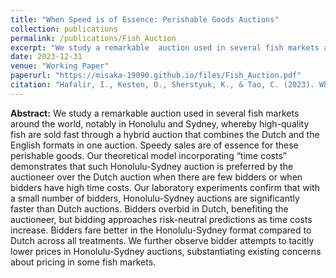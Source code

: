 ```yaml
---
title: "When Speed is of Essence: Perishable Goods Auctions"
collection: publications
permalink: /publications/Fish_Auction
excerpt: "We study a remarkable  auction used in several fish markets around the world, notably in Honolulu and Sydney, whereby high-quality fish are sold fast through a hybrid auction that combines the Dutch and the English formats in one auction. Speedy sales are of essence for these perishable goods. Our theoretical model incorporating &ldquo;time costs&rdquo; demonstrates that such Honolulu-Sydney auction is preferred by the auctioneer over the Dutch auction when there are few bidders or when bidders have high time costs. Our laboratory experiments confirm that with a small number of bidders, Honolulu-Sydney auctions are significantly faster than Dutch auctions. Bidders overbid in Dutch, benefiting the auctioneer, but bidding approaches risk-neutral predictions as time costs increase. Bidders fare better in the Honolulu-Sydney format compared to Dutch across all treatments. We further observe  bidder attempts to tacitly lower prices in Honolulu-Sydney auctions, substantiating existing concerns about pricing in some fish markets."
date: 2023-12-31
venue: "Working Paper"
paperurl: "https://misaka-19090.github.io/files/Fish_Auction.pdf"
citation: "Hafalir, I., Kesten, O., Sherstyuk, K., & Tao, C. (2023). When Speed is of Essence: Perishable Goods Auctions (No. 202310)."
---
```


__Abstract:__ We study a remarkable auction used in several fish markets around the world, notably in Honolulu and Sydney, whereby high-quality fish are sold fast through a hybrid auction that combines the Dutch and the English formats in one auction. Speedy sales are of essence for these perishable goods. Our theoretical model incorporating &ldquo;time costs&rdquo; demonstrates that such Honolulu-Sydney auction is preferred by the auctioneer over the Dutch auction when there are few bidders or when bidders have high time costs. Our laboratory experiments confirm that with a small number of bidders, Honolulu-Sydney auctions are significantly faster than Dutch auctions. Bidders overbid in Dutch, benefiting the auctioneer, but bidding approaches risk-neutral predictions as time costs increase. Bidders fare better in the Honolulu-Sydney format compared to Dutch across all treatments. We further observe  bidder attempts to tacitly lower prices in Honolulu-Sydney auctions, substantiating existing concerns about pricing in some fish markets.